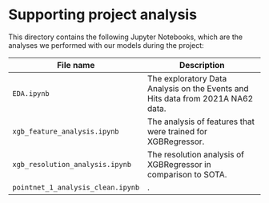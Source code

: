 # Supporting project analysis

This directory contains the following Jupyter Notebooks, which are the analyses we performed with our models during the project:

| File name                         | Description                                                                     |
|------------------|------------------------------------------------------|
| `EDA.ipynb`                       | The exploratory Data Analysis on the Events and Hits data from 2021A NA62 data. |
| `xgb_feature_analysis.ipynb`      | The analysis of features that were trained for XGBRegressor.                    |
| `xgb_resolution_analysis.ipynb`   | The resolution analysis of XGBRegressor in comparison to SOTA.                  |
| `pointnet_1_analysis_clean.ipynb` | .                                                                               |
